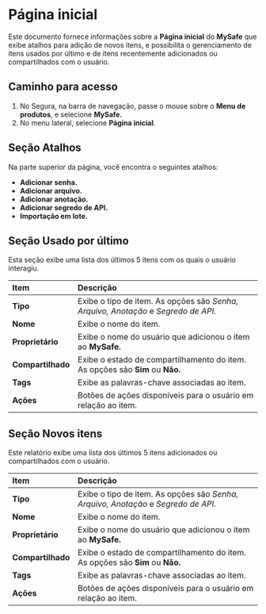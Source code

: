 # Página inicial

Este documento fornece informações sobre a **Página inicial** do **MySafe** que exibe atalhos para adição de novos itens, e possibilita o gerenciamento de itens usados por último e de itens recentemente adicionados ou compartilhados com o usuário.

## Caminho para acesso 

1. No Segura, na barra de navegação, passe o mouse sobre o **Menu de produtos**, e selecione **MySafe.**  
2. No menu lateral, selecione **Página inicial**.

## Seção Atalhos

Na parte superior da página, você encontra o seguintes atalhos:

* **Adicionar senha.**  
* **Adicionar arquivo.**  
* **Adicionar anotação.**  
* **Adicionar segredo de API.**  
* **Importação em lote.**

## Seção Usado por último

Esta seção exibe uma lista dos últimos 5 itens com os quais o usuário interagiu.

 

| Item | Descrição |
| :---- | :---- |
| **Tipo** | Exibe o tipo de item. As opções são *Senha, Arquivo,*  *Anotação* e *Segredo de API.* |
| **Nome** | Exibe o nome do item. |
| **Proprietário** | Exibe o nome do usuário que adicionou o item ao **MySafe.** |
| **Compartilhado** | Exibe o estado de compartilhamento do item. As opções são **Sim** ou **Não.** |
| **Tags** | Exibe as palavras-chave associadas ao item. |
| **Ações** | Botões de ações disponíveis para o usuário em relação ao item.   |

## 

## Seção Novos itens

Este relatório exibe uma lista dos últimos 5 itens adicionados ou compartilhados com o usuário.

| Item | Descrição |
| :---- | :---- |
| **Tipo** | Exibe o tipo de item. As opções são *Senha, Arquivo,*  *Anotação* e *Segredo de API.* |
| **Nome** | Exibe o nome do item. |
| **Proprietário** | Exibe o nome do usuário que adicionou o item ao **MySafe.** |
| **Compartilhado** | Exibe o estado de compartilhamento do item. As opções são **Sim** ou **Não.** |
| **Tags** | Exibe as palavras-chave associadas ao item. |
| **Ações** | Botões de ações disponíveis para o usuário em relação ao item.  |
